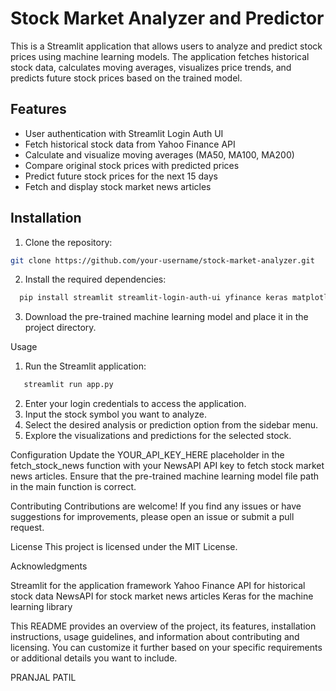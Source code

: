 # Stock Market Analyzer and Predictor

This is a Streamlit application that allows users to analyze and predict stock prices using machine learning models. The application fetches historical stock data, calculates moving averages, visualizes price trends, and predicts future stock prices based on the trained model.

## Features

- User authentication with Streamlit Login Auth UI
- Fetch historical stock data from Yahoo Finance API
- Calculate and visualize moving averages (MA50, MA100, MA200)
- Compare original stock prices with predicted prices
- Predict future stock prices for the next 15 days
- Fetch and display stock market news articles

## Installation

1. Clone the repository:

```bash
git clone https://github.com/your-username/stock-market-analyzer.git
```

2. Install the required dependencies:
 ```bash
   pip install streamlit streamlit-login-auth-ui yfinance keras matplotlib requests plotly scikit-learn streamlit-option-menu
```

3. Download the pre-trained machine learning model and place it in the project directory.

Usage

1. Run the Streamlit application:
```bash
   streamlit run app.py
```
2. Enter your login credentials to access the application.
3. Input the stock symbol you want to analyze.
4. Select the desired analysis or prediction option from the sidebar menu.
5. Explore the visualizations and predictions for the selected stock.

Configuration
Update the YOUR_API_KEY_HERE placeholder in the fetch_stock_news function with your NewsAPI API key to fetch stock market news articles.
Ensure that the pre-trained machine learning model file path in the main function is correct.

Contributing
Contributions are welcome! If you find any issues or have suggestions for improvements, please open an issue or submit a pull request.

License
This project is licensed under the MIT License.

Acknowledgments

Streamlit for the application framework
Yahoo Finance API for historical stock data
NewsAPI for stock market news articles
Keras for the machine learning library

This README provides an overview of the project, its features, installation instructions, usage guidelines, and information about contributing and licensing. You can customize it further based on your specific requirements or additional details you want to include.

PRANJAL PATIL
